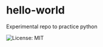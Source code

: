 # hello-world
Experimental repo to practice python

![License: MIT](https://img.shields.io/badge/License-MIT-blue.svg)
